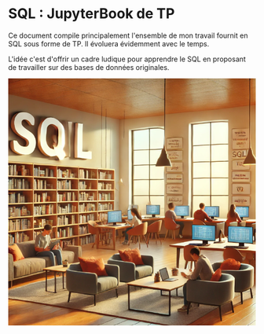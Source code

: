 # SQL : JupyterBook de TP

Ce document compile principalement l'ensemble de mon travail fournit en SQL sous forme de TP. Il évoluera évidemment avec le temps.

L'idée c'est d'offrir un cadre ludique pour apprendre le SQL en proposant de travailler sur des bases de données originales.

![Librairie](images/sql_librairie.png)